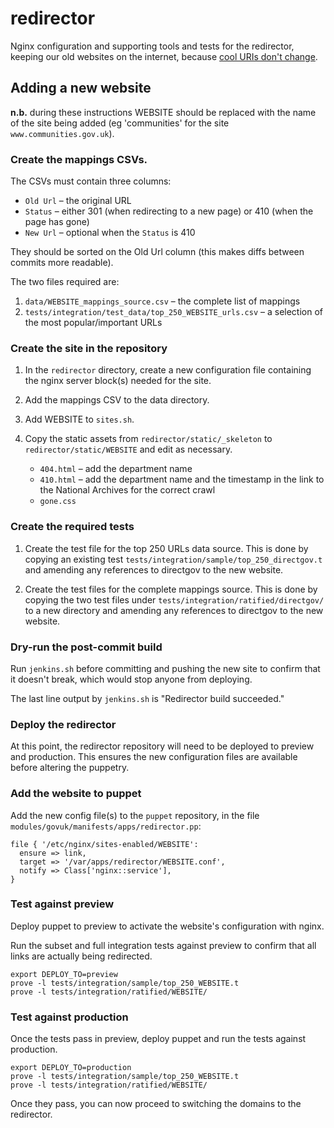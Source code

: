redirector
==========

Nginx configuration and supporting tools and tests for the redirector,
keeping our old websites on the internet, because [cool URIs don't change][cool].

[cool]:http://www.w3.org/Provider/Style/URI.html


Adding a new website
--------------------

**n.b.** during these instructions WEBSITE should be replaced with the name of
the site being added (eg 'communities' for the site `www.communities.gov.uk`).

### Create the mappings CSVs.

The CSVs must contain three columns:

* `Old Url` – the original URL
* `Status` – either 301 (when redirecting to a new page) or 410 (when the page has gone)
* `New Url` – optional when the `Status` is 410

They should be sorted on the Old Url column (this makes diffs between commits more readable).

The two files required are:

1.  `data/WEBSITE_mappings_source.csv` – the complete list of mappings
2.  `tests/integration/test_data/top_250_WEBSITE_urls.csv` – a selection of the most popular/important URLs

### Create the site in the repository

1.  In the `redirector` directory, create a new configuration file containing
    the nginx server block(s) needed for the site.

1.  Add the mappings CSV to the data directory.

1.  Add WEBSITE to `sites.sh`.

1.  Copy the static assets from `redirector/static/_skeleton` to
    `redirector/static/WEBSITE` and edit as necessary.
    
    *   `404.html` – add the department name
    *   `410.html` – add the department name and the timestamp in the link
        to the National Archives for the correct crawl
    *   `gone.css`


### Create the required tests

1.  Create the test file for the top 250 URLs data source. This is done by
    copying an existing test `tests/integration/sample/top_250_directgov.t`
    and amending any references to directgov to the new website.

2.  Create the test files for the complete mappings source. This is done by
    copying the two test files under `tests/integration/ratified/directgov/`
    to a new directory and amending any references to directgov to the new
    website.

### Dry-run the post-commit build

Run `jenkins.sh` before committing and pushing the new site to confirm that
it doesn't break, which would stop anyone from deploying.

The last line output by `jenkins.sh` is "Redirector build succeeded."

### Deploy the redirector

At this point, the redirector repository will need to be deployed to 
preview and production. This ensures the new configuration files are
available before altering the puppetry.

### Add the website to puppet

Add the new config file(s) to the `puppet` repository, in the file
`modules/govuk/manifests/apps/redirector.pp`:

    file { '/etc/nginx/sites-enabled/WEBSITE':
      ensure => link,
      target => '/var/apps/redirector/WEBSITE.conf',
      notify => Class['nginx::service'],
    }

### Test against preview

Deploy puppet to preview to activate the website's configuration with nginx.

Run the subset and full integration tests against preview to confirm that
all links are actually being redirected.

    export DEPLOY_TO=preview
    prove -l tests/integration/sample/top_250_WEBSITE.t
    prove -l tests/integration/ratified/WEBSITE/

### Test against production

Once the tests pass in preview, deploy puppet and run the tests against
production.

    export DEPLOY_TO=production
    prove -l tests/integration/sample/top_250_WEBSITE.t
    prove -l tests/integration/ratified/WEBSITE/

Once they pass, you can now proceed to switching the domains to the 
redirector.

